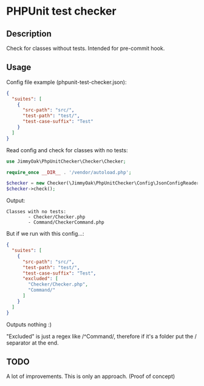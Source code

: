 # PHPUnit test checker

## Description

Check for classes without tests. Intended for pre-commit hook.

## Usage

Config file example (phpunit-test-checker.json):
```json
{
  "suites": [
    {
      "src-path": "src/",
      "test-path": "test/",
      "test-case-suffix": "Test"
    }
  ]
}
```

Read config and check for classes with no tests:
```php
use JimmyOak\PhpUnitChecker\Checker\Checker;

require_once __DIR__ . '/vendor/autoload.php';

$checker = new Checker(\JimmyOak\PhpUnitChecker\Config\JsonConfigReader::readFile(__DIR__ . '/phpunit-test-checker.json'));
$checker->check();
```

Output:
```text
Classes with no tests:
        - Checker/Checker.php
        - Command/CheckerCommand.php
```

But if we run with this config...:

```json
{
  "suites": [
    {
      "src-path": "src/",
      "test-path": "test/",
      "test-case-suffix": "Test",
      "excluded": [
        "Checker/Checker.php",
        "Command/"
      ]
    }
  ]
}
```

Outputs nothing :)

"Excluded" is just a regex like /^Command/, therefore if it's a folder put the / separator at the end. 

## TODO

A lot of improvements. This is only an approach. (Proof of concept)